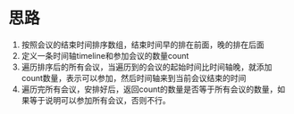 # 思路

1. 按照会议的结束时间排序数组，结束时间早的排在前面，晚的排在后面
2. 定义一条时间轴timeline和参加会议的数量count
3. 遍历排序后的所有会议，当遍历到的会议的起始时间比时间轴晚，就添加count数量，表示可以参加，然后时间轴来到当前会议结束的时间
4. 遍历完所有会议，安排好后，返回count的数量是否等于所有会议的数量，如果等于说明可以参加所有会议，否则不行。

